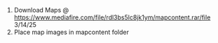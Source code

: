 1. Download Maps @ https://www.mediafire.com/file/rdl3bs5lc8jk1ym/mapcontent.rar/file 3/14/25
2. Place map images in mapcontent folder